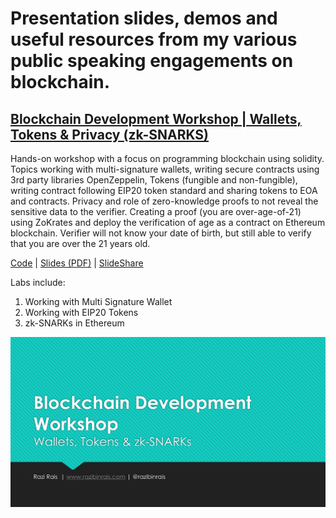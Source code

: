 # Presentation slides, demos and useful resources from my various public speaking engagements on blockchain.

## [Blockchain Development Workshop | Wallets, Tokens & Privacy (zk-SNARKS)](https://github.com/razi-rais/blockchain-workshop)

Hands-on workshop with a focus on programming blockchain using solidity. Topics working with multi-signature wallets, writing secure contracts using 3rd party libraries OpenZeppelin, Tokens (fungible and non-fungible), writing contract following EIP20 token standard and sharing tokens to EOA and contracts. Privacy and role of zero-knowledge proofs to not reveal the sensitive data to the verifier. Creating a proof (you are over-age-of-21) using ZoKrates and deploy the verification of age as a contract on Ethereum blockchain. Verifier will not know your date of birth, but still able to verify that you are over the 21 years old. 

[Code](https://github.com/razi-rais/blockchain-workshop) | [Slides (PDF)](https://github.com/razi-rais/blockchain-workshop/blob/master/slides/Blockchain%20Development%20Workshop.pdf) | [SlideShare](https://www.slideshare.net/RaziRais/blockchain-development-workshop-wallets-tokens-privacy-zksnarks/RaziRais/blockchain-development-workshop-wallets-tokens-privacy-zksnarks)

Labs include: 
1. Working with Multi Signature Wallet 
2. Working with EIP20 Tokens 
3. zk-SNARKs in Ethereum 

[<img src="https://github.com/razi-rais/blockchain/blob/master/images/blockchain-advanced-workshop.png">](https://www.slideshare.net/RaziRais/blockchain-development-workshop-wallets-tokens-privacy-zksnarks/RaziRais/blockchain-development-workshop-wallets-tokens-privacy-zksnarks)

